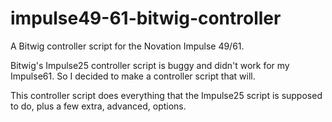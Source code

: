 # impulse49-61-bitwig-controller
A Bitwig controller script for the Novation Impulse 49/61.

Bitwig's Impulse25 controller script is buggy and didn't work for my Impulse61. So I decided to make a controller script that will.

This controller script does everything that the Impulse25 script is supposed to do, plus a few extra, advanced, options.

